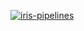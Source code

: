 [![iris-pipelines](https://github.com/datorresb/serverless-ml-course/actions/workflows/features-and-predictions.yml/badge.svg)](https://github.com/datorresb/serverless-ml-course/actions/workflows/features-and-predictions.yml)


